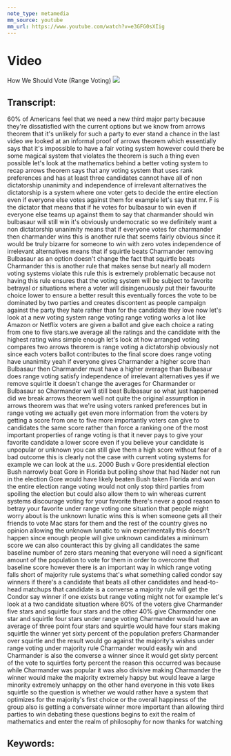 ```yaml
---
note_type: metamedia
mm_source: youtube
mm_url: https://www.youtube.com/watch?v=e3GFG0sXIig
---
```


# Video
How We Should Vote (Range Voting)
![](https://www.youtube.com/watch?v=e3GFG0sXIig)

## Transcript:
60% of Americans feel that we need a new
third major party because they're
dissatisfied with the current options
but we know from arrows theorem that
it's unlikely for such a party to ever
stand a chance in the last video we
looked at an informal proof of arrows
theorem which essentially says that it's
impossible to have a fair voting system
however could there be some magical
system that violates the theorem is such
a thing even possible let's look at the
mathematics behind a better voting
system to recap arrows theorem says that
any voting system that uses rank
preferences and has at least three
candidates cannot have all of non
dictatorship unanimity and independence
of irrelevant alternatives the
dictatorship is a system where one voter
gets to decide the entire election even
if everyone else votes against them for
example let's say that mr. F is the
dictator that means that if he votes for
bulbasaur to win even if everyone else
teams up against them to say that
charmander should win bulbasaur will
still win it's obviously undemocratic so
we definitely want a non dictatorship
unanimity means that if everyone votes
for charmander then charmander wins this
is another rule that seems fairly
obvious since it would be truly bizarre
for someone to win with zero votes
independence of irrelevant alternatives
means that if squirtle beats Charmander
removing Bulbasaur as an option doesn't
change the fact that squirtle beats
Charmander this is another rule that
makes sense but nearly all modern voting
systems violate this rule this is
extremely problematic because not having
this rule ensures that the voting system
will be subject to favorite betrayal or
situations where a voter will
disingenuously put their favourite
choice lower to ensure a better result
this eventually forces the vote to be
dominated by two parties and creates
discontent as people campaign against
the party they hate rather than for the
candidate they love now let's look at a
new voting system range voting range
voting works a lot like Amazon or
Netflix voters are given a ballot and
give each choice a rating
from one to five stars.we average all
the ratings and the candidate with the
highest rating wins simple enough let's
look at how arranged voting compares two
arrows theorem is range voting a
dictatorship
obviously not since each voters ballot
contributes to the final score does
range voting have unanimity yeah
if everyone gives Charmander a higher
score than Bulbasaur then Charmander
must have a higher average than
Bulbasaur does range voting satisfy
independence of irrelevant alternatives
yes if we remove squirtle it doesn't
change the averages for Charmander or
Bulbasaur so Charmander we'll still beat
Bulbasaur so what just happened did we
break arrows theorem well not quite the
original assumption in arrows theorem
was that we're using voters ranked
preferences but in range voting we
actually get even more information from
the voters by getting a score from one
to five more importantly voters can give
to candidates the same score rather than
force a ranking one of the most
important properties of range voting is
that it never pays to give your favorite
candidate a lower score even if you
believe your candidate is unpopular or
unknown you can still give them a high
score without fear of a bad outcome this
is clearly not the case with current
voting systems for example we can look
at the u.s. 2000 Bush v Gore
presidential election Bush narrowly beat
Gore in Florida but polling show that
had Nader not run in the election Gore
would have likely beaten Bush taken
Florida and won the entire election
range voting would not only stop third
parties from spoiling the election but
could also allow them to win whereas
current systems discourage voting for
your favorite there's never a good
reason to betray your favorite under
range voting one situation that people
might worry about is the unknown lunatic
wins this is when someone gets all their
friends to vote Mac stars for them and
the rest of the country gives no opinion
allowing the unknown lunatic to win
experimentally this doesn't happen since
enough people will give unknown
candidates a minimum score we can also
counteract this by giving all candidates
the same baseline number
of zero stars meaning that everyone will
need a significant amount of the
population to vote for them in order to
overcome that baseline score however
there is an important way in which range
voting falls short of majority rule
systems
that's what something called condor say
winners if there's a candidate that
beats all other candidates and
head-to-head matchups that candidate is
a converse a majority rule will get the
Condor say winner if one exists but
range voting might not for example let's
look at a two candidate situation where
60% of the voters give Charmander five
stars and squirtle four stars and the
other 40% give Charmander one star and
squirtle four stars under range voting
Charmander would have an average of
three point four stars and squirtle
would have four stars making squirtle
the winner yet sixty percent of the
population prefers Charmander over
squirtle and the result would go against
the majority's wishes under range voting
under majority rule
Charmander would easily win and
Charmander is also the converse a winner
since it would get sixty percent of the
vote to squirtles forty percent the
reason this occurred was because while
Charmander was popular
it was also divisive making Charmander
the winner would make the majority
extremely happy but would leave a large
minority extremely unhappy on the other
hand everyone in this vote likes
squirtle so the question is whether we
would rather have a system that
optimizes for the majority's first
choice or the overall happiness of the
group also is getting a conversate
winner more important than allowing
third parties to win debating these
questions begins to exit the realm of
mathematics and enter the realm of
philosophy for now thanks for watching


## Keywords:
